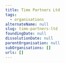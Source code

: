 ```yaml
---
title: Time Partners Ltd
tags:
  - organisations
alternateName: null
slug: time-partners-ltd
foundingDate: null
dissolutionDate: null
parentOrganisation: null
subOrganisations: []
urls: []
---
```

